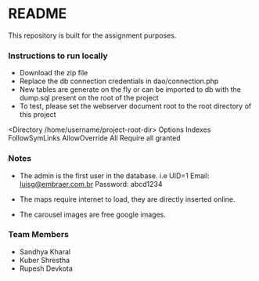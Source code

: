 # README #

This repository is built for the assignment purposes.


### Instructions to run locally ###
* Download the zip file
* Replace the db connection credentials in dao/connection.php
* New tables are generate on the fly or can be imported to db with the dump.sql present on the root of the project
* To test, please set the webserver document root to the root directory of this project

<Directory /home/username/project-root-dir>
    Options Indexes FollowSymLinks
    AllowOverride All
    Require all granted
</Directory>

### Notes ###

* The admin is the first user in the database. i.e UID=1
Email: luisg@embraer.com.br  Password: abcd1234

* The maps require internet to load, they are directly inserted online. 
* The carousel images are free google images. 

### Team Members ###

* Sandhya Kharal
* Kuber Shrestha
* Rupesh Devkota